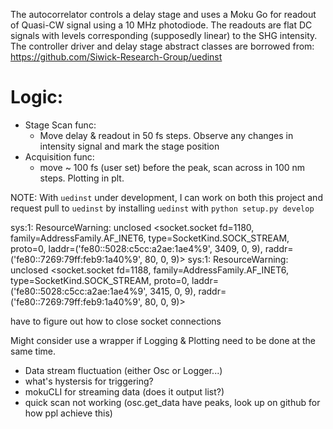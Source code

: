 The autocorrelator controls a delay stage and uses a Moku Go for readout of Quasi-CW signal using a 10 MHz photodiode.
The readouts are flat DC signals with levels corresponding (supposedly linear) to the SHG intensity.
The controller driver and delay stage abstract classes are borrowed from:
https://github.com/Siwick-Research-Group/uedinst

# Logic:

- Stage Scan func:
  - Move delay & readout in 50 fs steps. Observe any changes in intensity signal and mark the stage position
- Acquisition func:
  - move ~ 100 fs (user set) before the peak, scan across in 100 nm steps. Plotting in plt.

NOTE: With `uedinst` under development, I can work on both this project and request pull to `uedinst` by installing `uedinst` with `python setup.py develop`


sys:1: ResourceWarning: unclosed <socket.socket fd=1180, family=AddressFamily.AF_INET6, type=SocketKind.SOCK_STREAM, proto=0, laddr=('fe80::5028:c5cc:a2ae:1ae4%9', 3409, 0, 9), raddr=('fe80::7269:79ff:feb9:1a40%9', 80, 0, 9)>
sys:1: ResourceWarning: unclosed <socket.socket fd=1188, family=AddressFamily.AF_INET6, type=SocketKind.SOCK_STREAM, proto=0, laddr=('fe80::5028:c5cc:a2ae:1ae4%9', 3415, 0, 9), raddr=('fe80::7269:79ff:feb9:1a40%9', 80, 0, 9)>

have to figure out how to close socket connections



Might consider use a wrapper if Logging & Plotting need to be done at the same time.


- Data stream fluctuation (either Osc or Logger...)
- what's hystersis for triggering?
- mokuCLI for streaming data (does it output list?)
- quick scan not working (osc.get_data have peaks, look up on github for how ppl achieve this)
